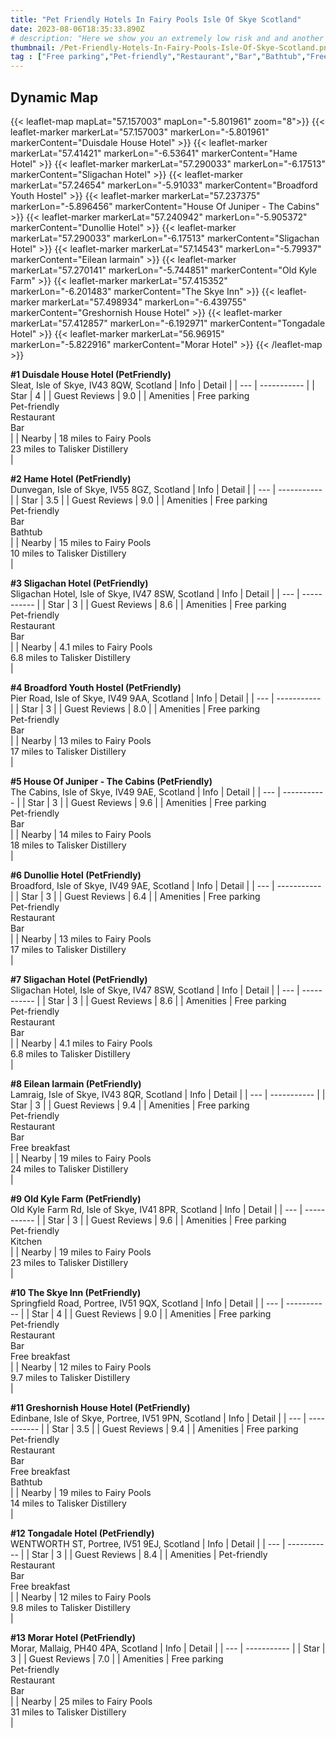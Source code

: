 ```yaml
---
title: "Pet Friendly Hotels In Fairy Pools Isle Of Skye Scotland"
date: 2023-08-06T18:35:33.890Z
# description: "Here we show you an extremely low risk and and another medium risk approach to earn passive income "
thumbnail: /Pet-Friendly-Hotels-In-Fairy-Pools-Isle-Of-Skye-Scotland.png
tag : ["Free parking","Pet-friendly","Restaurant","Bar","Bathtub","Free breakfast","Kitchen"]
---
```


## Dynamic Map
{{< leaflet-map  mapLat="57.157003" mapLon="-5.801961" zoom="8">}}
    {{< leaflet-marker markerLat="57.157003" markerLon="-5.801961" markerContent="Duisdale House Hotel" >}}
    {{< leaflet-marker markerLat="57.41421" markerLon="-6.53641" markerContent="Hame Hotel" >}}
    {{< leaflet-marker markerLat="57.290033" markerLon="-6.17513" markerContent="Sligachan Hotel" >}}
    {{< leaflet-marker markerLat="57.24654" markerLon="-5.91033" markerContent="Broadford Youth Hostel" >}}
    {{< leaflet-marker markerLat="57.237375" markerLon="-5.896456" markerContent="House Of Juniper - The Cabins" >}}
    {{< leaflet-marker markerLat="57.240942" markerLon="-5.905372" markerContent="Dunollie Hotel" >}}
    {{< leaflet-marker markerLat="57.290033" markerLon="-6.17513" markerContent="Sligachan Hotel" >}}
    {{< leaflet-marker markerLat="57.14543" markerLon="-5.79937" markerContent="Eilean Iarmain" >}}
    {{< leaflet-marker markerLat="57.270141" markerLon="-5.744851" markerContent="Old Kyle Farm" >}}
    {{< leaflet-marker markerLat="57.415352" markerLon="-6.201483" markerContent="The Skye Inn" >}}
    {{< leaflet-marker markerLat="57.498934" markerLon="-6.439755" markerContent="Greshornish House Hotel" >}}
    {{< leaflet-marker markerLat="57.412857" markerLon="-6.192971" markerContent="Tongadale Hotel" >}}
    {{< leaflet-marker markerLat="56.96915" markerLon="-5.822916" markerContent="Morar Hotel" >}}
{{< /leaflet-map >}}


**#1 Duisdale House Hotel (PetFriendly)**<br>Sleat, Isle of Skye, IV43 8QW, Scotland
| Info | Detail |
| --- | ----------- |
| Star | 4 |
| Guest Reviews | 9.0 |
| Amenities | Free parking<br>Pet-friendly<br>Restaurant<br>Bar<br> |
| Nearby | 18 miles to Fairy Pools<br>23 miles to Talisker Distillery<br> |

**#2 Hame Hotel (PetFriendly)**<br>Dunvegan, Isle of Skye, IV55 8GZ, Scotland
| Info | Detail |
| --- | ----------- |
| Star | 3.5 |
| Guest Reviews | 9.0 |
| Amenities | Free parking<br>Pet-friendly<br>Bar<br>Bathtub<br> |
| Nearby | 15 miles to Fairy Pools<br>10 miles to Talisker Distillery<br> |

**#3 Sligachan Hotel (PetFriendly)**<br>Sligachan Hotel, Isle of Skye, IV47 8SW, Scotland
| Info | Detail |
| --- | ----------- |
| Star | 3 |
| Guest Reviews | 8.6 |
| Amenities | Free parking<br>Pet-friendly<br>Restaurant<br>Bar<br> |
| Nearby | 4.1 miles to Fairy Pools<br>6.8 miles to Talisker Distillery<br> |

**#4 Broadford Youth Hostel (PetFriendly)**<br>Pier Road, Isle of Skye, IV49 9AA, Scotland
| Info | Detail |
| --- | ----------- |
| Star | 3 |
| Guest Reviews | 8.0 |
| Amenities | Free parking<br>Pet-friendly<br>Bar<br> |
| Nearby | 13 miles to Fairy Pools<br>17 miles to Talisker Distillery<br> |

**#5 House Of Juniper - The Cabins (PetFriendly)**<br>The Cabins, Isle of Skye, IV49 9AE, Scotland
| Info | Detail |
| --- | ----------- |
| Star | 3 |
| Guest Reviews | 9.6 |
| Amenities | Free parking<br>Pet-friendly<br>Bar<br> |
| Nearby | 14 miles to Fairy Pools<br>18 miles to Talisker Distillery<br> |

**#6 Dunollie Hotel (PetFriendly)**<br>Broadford, Isle of Skye, IV49 9AE, Scotland
| Info | Detail |
| --- | ----------- |
| Star | 3 |
| Guest Reviews | 6.4 |
| Amenities | Free parking<br>Pet-friendly<br>Restaurant<br>Bar<br> |
| Nearby | 13 miles to Fairy Pools<br>17 miles to Talisker Distillery<br> |

**#7 Sligachan Hotel (PetFriendly)**<br>Sligachan Hotel, Isle of Skye, IV47 8SW, Scotland
| Info | Detail |
| --- | ----------- |
| Star | 3 |
| Guest Reviews | 8.6 |
| Amenities | Free parking<br>Pet-friendly<br>Restaurant<br>Bar<br> |
| Nearby | 4.1 miles to Fairy Pools<br>6.8 miles to Talisker Distillery<br> |

**#8 Eilean Iarmain (PetFriendly)**<br>Lamraig, Isle of Skye, IV43 8QR, Scotland
| Info | Detail |
| --- | ----------- |
| Star | 3 |
| Guest Reviews | 9.4 |
| Amenities | Free parking<br>Pet-friendly<br>Restaurant<br>Bar<br>Free breakfast<br> |
| Nearby | 19 miles to Fairy Pools<br>24 miles to Talisker Distillery<br> |

**#9 Old Kyle Farm (PetFriendly)**<br>Old Kyle Farm Rd, Isle of Skye, IV41 8PR, Scotland
| Info | Detail |
| --- | ----------- |
| Star | 3 |
| Guest Reviews | 9.6 |
| Amenities | Free parking<br>Pet-friendly<br>Kitchen<br> |
| Nearby | 19 miles to Fairy Pools<br>23 miles to Talisker Distillery<br> |

**#10 The Skye Inn (PetFriendly)**<br>Springfield Road, Portree, IV51 9QX, Scotland
| Info | Detail |
| --- | ----------- |
| Star | 4 |
| Guest Reviews | 9.0 |
| Amenities | Free parking<br>Pet-friendly<br>Restaurant<br>Bar<br>Free breakfast<br> |
| Nearby | 12 miles to Fairy Pools<br>9.7 miles to Talisker Distillery<br> |

**#11 Greshornish House Hotel (PetFriendly)**<br>Edinbane, Isle of Skye, Portree, IV51 9PN, Scotland
| Info | Detail |
| --- | ----------- |
| Star | 3.5 |
| Guest Reviews | 9.4 |
| Amenities | Free parking<br>Pet-friendly<br>Restaurant<br>Bar<br>Free breakfast<br>Bathtub<br> |
| Nearby | 19 miles to Fairy Pools<br>14 miles to Talisker Distillery<br> |

**#12 Tongadale Hotel (PetFriendly)**<br>WENTWORTH ST, Portree, IV51 9EJ, Scotland
| Info | Detail |
| --- | ----------- |
| Star | 3 |
| Guest Reviews | 8.4 |
| Amenities | Pet-friendly<br>Restaurant<br>Bar<br>Free breakfast<br> |
| Nearby | 12 miles to Fairy Pools<br>9.8 miles to Talisker Distillery<br> |

**#13 Morar Hotel (PetFriendly)**<br>Morar, Mallaig, PH40 4PA, Scotland
| Info | Detail |
| --- | ----------- |
| Star | 3 |
| Guest Reviews | 7.0 |
| Amenities | Free parking<br>Pet-friendly<br>Restaurant<br>Bar<br> |
| Nearby | 25 miles to Fairy Pools<br>31 miles to Talisker Distillery<br> |


